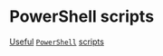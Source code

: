 # PowerShell scripts

[Useful](https://github.com/fleschutz/PowerShell) [`PowerShell`](https://www.pdq.com/blog/top-powershell-commands-to-know/) [scripts](https://stackify.com/powershell-commands-every-developer-should-know/)